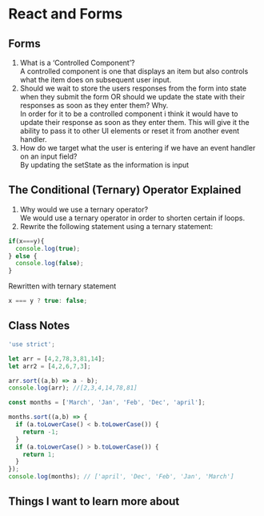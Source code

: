 # React and Forms

## Forms

1. What is a ‘Controlled Component’?\
A controlled component is one that displays an item but also controls what the item does on subsequent user input.
2. Should we wait to store the users responses from the form into state when they submit the form OR should we update the state with their responses as soon as they enter them? Why.\
In order for it to be a controlled component i think it would have to update their response as soon as they enter them. This will give it the ability to pass it to other UI elements or reset it from another event handler.
3. How do we target what the user is entering if we have an event handler on an input field?\
By updating the setState as the information is input

## The Conditional (Ternary) Operator Explained

1. Why would we use a ternary operator?\
We would use a ternary operator in order to shorten certain if loops.
2. Rewrite the following statement using a ternary statement:

```js
if(x===y){
  console.log(true);
} else {
  console.log(false);
}
```

Rewritten with ternary statement

```js
x === y ? true: false;
```

## Class Notes

```js
'use strict';

let arr = [4,2,78,3,81,14];
let arr2 = [4,2,6,7,3];

arr.sort((a,b) => a - b);
console.log(arr); //[2,3,4,14,78,81]

const months = ['March', 'Jan', 'Feb', 'Dec', 'april'];

months.sort((a,b) => {
  if (a.toLowerCase() < b.toLowerCase()) {
    return -1; 
  }
  if (a.toLowerCase() > b.toLowerCase()) {
    return 1; 
  }
});
console.log(months); // ['april', 'Dec', 'Feb', 'Jan', 'March']
```

## Things I want to learn more about

